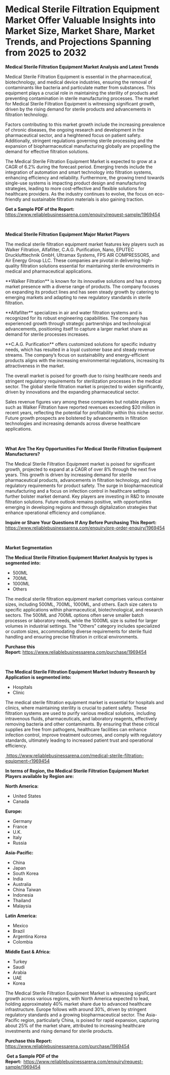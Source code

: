<p><h1>Medical Sterile Filtration Equipment Market Offer Valuable Insights into Market Size, Market Share, Market Trends, and Projections Spanning from 2025 to 2032</h1></p><p><strong>Medical Sterile Filtration Equipment Market Analysis and Latest Trends</strong></p>
<p><p>Medical Sterile Filtration Equipment is essential in the pharmaceutical, biotechnology, and medical device industries, ensuring the removal of contaminants like bacteria and particulate matter from substances. This equipment plays a crucial role in maintaining the sterility of products and preventing contamination in sterile manufacturing processes. The market for Medical Sterile Filtration Equipment is witnessing significant growth, driven by the rising demand for sterile products and advancements in filtration technology.</p><p>Factors contributing to this market growth include the increasing prevalence of chronic diseases, the ongoing research and development in the pharmaceutical sector, and a heightened focus on patient safety. Additionally, stringent regulations governing sterile processing and the expansion of biopharmaceutical manufacturing globally are propelling the demand for effective filtration solutions.</p><p>The Medical Sterile Filtration Equipment Market is expected to grow at a CAGR of 6.2% during the forecast period. Emerging trends include the integration of automation and smart technology into filtration systems, enhancing efficiency and reliability. Furthermore, the growing trend towards single-use systems is impacting product design and manufacturing strategies, leading to more cost-effective and flexible solutions for healthcare providers. As the industry continues to evolve, the focus on eco-friendly and sustainable filtration materials is also gaining traction.</p></p>
<p><strong>Get a Sample PDF of the Report:&nbsp;</strong> <a href="https://www.reliablebusinessarena.com/enquiry/request-sample/1969454?utm_campaign=2564&utm_medium=2&utm_source=Github&utm_content=ia&utm_term=16042025&utm_id=medical-sterile-filtration-equipment">https://www.reliablebusinessarena.com/enquiry/request-sample/1969454</a></p>
<p>&nbsp;</p>
<p><strong>Medical Sterile Filtration Equipment Major Market Players</strong></p>
<p><p>The medical sterile filtration equipment market features key players such as Walker Filtration, Alfafilter, C.A.G. Purification, Nano, EPUTEC Drucklufttechnik GmbH, Ultramax Systems, FPS AIR COMPRESSORS, and Air Energy Group LLC. These companies are pivotal in delivering high-quality filtration solutions essential for maintaining sterile environments in medical and pharmaceutical applications.</p><p>**Walker Filtration** is known for its innovative solutions and has a strong market presence with a diverse range of products. The company focuses on expanding its product lines and has seen steady growth by catering to emerging markets and adapting to new regulatory standards in sterile filtration.</p><p>**Alfafilter** specializes in air and water filtration systems and is recognized for its robust engineering capabilities. The company has experienced growth through strategic partnerships and technological advancements, positioning itself to capture a larger market share as demand for sterile processes increases.</p><p>**C.A.G. Purification** offers customized solutions for specific industry needs, which has resulted in a loyal customer base and steady revenue streams. The company’s focus on sustainability and energy-efficient products aligns with the increasing environmental regulations, increasing its attractiveness in the market.</p><p>The overall market is poised for growth due to rising healthcare needs and stringent regulatory requirements for sterilization processes in the medical sector. The global sterile filtration market is projected to widen significantly, driven by innovations and the expanding pharmaceutical sector.</p><p>Sales revenue figures vary among these companies but notable players such as Walker Filtration have reported revenues exceeding $20 million in recent years, reflecting the potential for profitability within this niche sector. Future growth prospects are bolstered by advancements in filtration technologies and increasing demands across diverse healthcare applications.</p></p>
<p>&nbsp;</p>
<p><strong>What Are The Key Opportunities For Medical Sterile Filtration Equipment Manufacturers?</strong></p>
<p><p>The Medical Sterile Filtration Equipment market is poised for significant growth, projected to expand at a CAGR of over 8% through the next five years. This growth is driven by increasing demand for sterile pharmaceutical products, advancements in filtration technology, and rising regulatory requirements for product safety. The surge in biopharmaceutical manufacturing and a focus on infection control in healthcare settings further bolster market demand. Key players are investing in R&D to innovate filtration solutions. Future outlook remains positive, with opportunities emerging in developing regions and through digitalization strategies that enhance operational efficiency and compliance.</p></p>
<p><strong>Inquire or Share Your Questions If Any Before Purchasing This Report:</strong> <a href="https://www.reliablebusinessarena.com/enquiry/pre-order-enquiry/1969454?utm_campaign=2564&utm_medium=2&utm_source=Github&utm_content=ia&utm_term=16042025&utm_id=medical-sterile-filtration-equipment">https://www.reliablebusinessarena.com/enquiry/pre-order-enquiry/1969454</a></p>
<p>&nbsp;</p>
<p><strong>Market Segmentation</strong></p>
<p><strong>The Medical Sterile Filtration Equipment Market Analysis by types is segmented into:</strong></p>
<p><ul><li>500ML</li><li>700ML</li><li>1000ML</li><li>Others</li></ul></p>
<p><p>The medical sterile filtration equipment market comprises various container sizes, including 500ML, 700ML, 1000ML, and others. Each size caters to specific applications within pharmaceutical, biotechnological, and research sectors. The 500ML and 700ML options often serve smaller batch processes or laboratory needs, while the 1000ML size is suited for larger volumes in industrial settings. The "Others" category includes specialized or custom sizes, accommodating diverse requirements for sterile fluid handling and ensuring precise filtration in critical environments.</p></p>
<p><strong>Purchase this Report:&nbsp;</strong><a href="https://www.reliablebusinessarena.com/purchase/1969454?utm_campaign=2564&utm_medium=2&utm_source=Github&utm_content=ia&utm_term=16042025&utm_id=medical-sterile-filtration-equipment">https://www.reliablebusinessarena.com/purchase/1969454</a></p>
<p>&nbsp;</p>
<p><strong>The Medical Sterile Filtration Equipment Market Industry Research by Application is segmented into:</strong></p>
<p><ul><li>Hospitals</li><li>Clinic</li></ul></p>
<p><p>The medical sterile filtration equipment market is essential for hospitals and clinics, where maintaining sterility is crucial to patient safety. These filtration systems are used to purify various medical solutions, including intravenous fluids, pharmaceuticals, and laboratory reagents, effectively removing bacteria and other contaminants. By ensuring that these critical supplies are free from pathogens, healthcare facilities can enhance infection control, improve treatment outcomes, and comply with regulatory standards, ultimately leading to increased patient trust and operational efficiency.</p></p>
<p><a href="https://www.reliablebusinessarena.com/medical-sterile-filtration-equipment-r1969454?utm_campaign=2564&utm_medium=2&utm_source=Github&utm_content=ia&utm_term=16042025&utm_id=medical-sterile-filtration-equipment">&nbsp;https://www.reliablebusinessarena.com/medical-sterile-filtration-equipment-r1969454</a></p>
<p><strong>In terms of Region, the Medical Sterile Filtration Equipment Market Players available by Region are:</strong></p>
<p>
    <p> <strong> North America: </strong>
        <ul>
            <li>United States</li>
            <li>Canada</li>
        </ul>
        </p> 
    <p> <strong> Europe: </strong>
        <ul>
            <li>Germany</li>
            <li>France</li>
            <li>U.K.</li>
            <li>Italy</li>
            <li>Russia</li>
        </ul>
        </p> 
    <p> <strong> Asia-Pacific: </strong>
        <ul>
            <li>China</li>
            <li>Japan</li>
            <li>South Korea</li>
            <li>India</li>
            <li>Australia</li>
            <li>China Taiwan</li>
            <li>Indonesia</li>
            <li>Thailand</li>
            <li>Malaysia</li>
        </ul>
        </p> 
    <p> <strong> Latin America: </strong>
        <ul>
            <li>Mexico</li>
            <li>Brazil</li>
            <li>Argentina Korea</li>
            <li>Colombia</li>
        </ul>
        </p> 
    <p> <strong> Middle East & Africa: </strong>
        <ul>
            <li>Turkey</li>
            <li>Saudi</li>
            <li>Arabia</li>
            <li>UAE</li>
            <li>Korea</li>
        </ul>
    </p>
    </p>
<p><p>The Medical Sterile Filtration Equipment Market is witnessing significant growth across various regions, with North America expected to lead, holding approximately 40% market share due to advanced healthcare infrastructure. Europe follows with around 30%, driven by stringent regulatory standards and a growing biopharmaceutical sector. The Asia-Pacific region, particularly China, is poised for rapid expansion, capturing about 25% of the market share, attributed to increasing healthcare investments and rising demand for sterile products.</p></p>
<p><strong>Purchase this Report: </strong><a href="https://www.reliablebusinessarena.com/purchase/1969454?utm_campaign=2564&utm_medium=2&utm_source=Github&utm_content=ia&utm_term=16042025&utm_id=medical-sterile-filtration-equipment">https://www.reliablebusinessarena.com/purchase/1969454</a></p>
<p>&nbsp;<strong>Get a Sample PDF of the Report:&nbsp;&nbsp;</strong><a href="https://www.reliablebusinessarena.com/enquiry/request-sample/1969454?utm_campaign=2564&utm_medium=2&utm_source=Github&utm_content=ia&utm_term=16042025&utm_id=medical-sterile-filtration-equipment">https://www.reliablebusinessarena.com/enquiry/request-sample/1969454</a></p>
<p><strong></strong></p>
<p><p></p><p></p><p></p></p>
